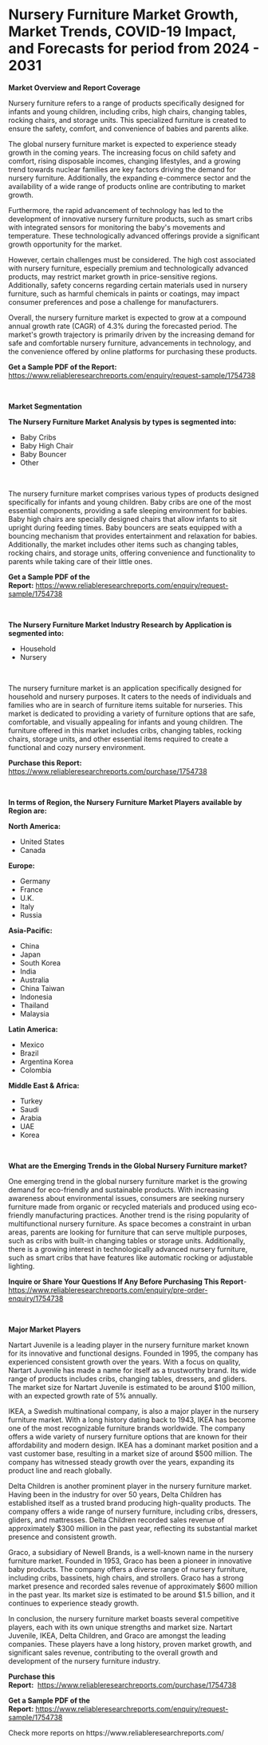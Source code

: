 <p><h1>Nursery Furniture Market Growth, Market Trends, COVID-19 Impact, and Forecasts for period from 2024 - 2031</h1></p><p><strong>Market Overview and Report Coverage</strong></p>
<p><p>Nursery furniture refers to a range of products specifically designed for infants and young children, including cribs, high chairs, changing tables, rocking chairs, and storage units. This specialized furniture is created to ensure the safety, comfort, and convenience of babies and parents alike.</p><p>The global nursery furniture market is expected to experience steady growth in the coming years. The increasing focus on child safety and comfort, rising disposable incomes, changing lifestyles, and a growing trend towards nuclear families are key factors driving the demand for nursery furniture. Additionally, the expanding e-commerce sector and the availability of a wide range of products online are contributing to market growth.</p><p>Furthermore, the rapid advancement of technology has led to the development of innovative nursery furniture products, such as smart cribs with integrated sensors for monitoring the baby's movements and temperature. These technologically advanced offerings provide a significant growth opportunity for the market.</p><p>However, certain challenges must be considered. The high cost associated with nursery furniture, especially premium and technologically advanced products, may restrict market growth in price-sensitive regions. Additionally, safety concerns regarding certain materials used in nursery furniture, such as harmful chemicals in paints or coatings, may impact consumer preferences and pose a challenge for manufacturers.</p><p>Overall, the nursery furniture market is expected to grow at a compound annual growth rate (CAGR) of 4.3% during the forecasted period. The market's growth trajectory is primarily driven by the increasing demand for safe and comfortable nursery furniture, advancements in technology, and the convenience offered by online platforms for purchasing these products.</p></p>
<p><strong>Get a Sample PDF of the Report:</strong> <a href="https://www.reliableresearchreports.com/enquiry/request-sample/1754738">https://www.reliableresearchreports.com/enquiry/request-sample/1754738</a></p>
<p>&nbsp;</p>
<p><strong>Market Segmentation</strong></p>
<p><strong>The Nursery Furniture Market Analysis by types is segmented into:</strong></p>
<p><ul><li>Baby Cribs</li><li>Baby High Chair</li><li>Baby Bouncer</li><li>Other</li></ul></p>
<p>&nbsp;</p>
<p><p>The nursery furniture market comprises various types of products designed specifically for infants and young children. Baby cribs are one of the most essential components, providing a safe sleeping environment for babies. Baby high chairs are specially designed chairs that allow infants to sit upright during feeding times. Baby bouncers are seats equipped with a bouncing mechanism that provides entertainment and relaxation for babies. Additionally, the market includes other items such as changing tables, rocking chairs, and storage units, offering convenience and functionality to parents while taking care of their little ones.</p></p>
<p><strong>Get a Sample PDF of the Report:</strong>&nbsp;<a href="https://www.reliableresearchreports.com/enquiry/request-sample/1754738">https://www.reliableresearchreports.com/enquiry/request-sample/1754738</a></p>
<p>&nbsp;</p>
<p><strong>The Nursery Furniture Market Industry Research by Application is segmented into:</strong></p>
<p><ul><li>Household</li><li>Nursery</li></ul></p>
<p>&nbsp;</p>
<p><p>The nursery furniture market is an application specifically designed for household and nursery purposes. It caters to the needs of individuals and families who are in search of furniture items suitable for nurseries. This market is dedicated to providing a variety of furniture options that are safe, comfortable, and visually appealing for infants and young children. The furniture offered in this market includes cribs, changing tables, rocking chairs, storage units, and other essential items required to create a functional and cozy nursery environment.</p></p>
<p><strong>Purchase this Report:</strong>&nbsp; <a href="https://www.reliableresearchreports.com/purchase/1754738">https://www.reliableresearchreports.com/purchase/1754738</a></p>
<p>&nbsp;</p>
<p><strong>In terms of Region, the Nursery Furniture Market Players available by Region are:</strong></p>
<p>
    <p> <strong> North America: </strong>
        <ul>
            <li>United States</li>
            <li>Canada</li>
        </ul>
        </p> 
    <p> <strong> Europe: </strong>
        <ul>
            <li>Germany</li>
            <li>France</li>
            <li>U.K.</li>
            <li>Italy</li>
            <li>Russia</li>
        </ul>
        </p> 
    <p> <strong> Asia-Pacific: </strong>
        <ul>
            <li>China</li>
            <li>Japan</li>
            <li>South Korea</li>
            <li>India</li>
            <li>Australia</li>
            <li>China Taiwan</li>
            <li>Indonesia</li>
            <li>Thailand</li>
            <li>Malaysia</li>
        </ul>
        </p> 
    <p> <strong> Latin America: </strong>
        <ul>
            <li>Mexico</li>
            <li>Brazil</li>
            <li>Argentina Korea</li>
            <li>Colombia</li>
        </ul>
        </p> 
    <p> <strong> Middle East & Africa: </strong>
        <ul>
            <li>Turkey</li>
            <li>Saudi</li>
            <li>Arabia</li>
            <li>UAE</li>
            <li>Korea</li>
        </ul>
    </p>
    </p>
<p>&nbsp;</p>
<p><strong>What are the Emerging Trends in the Global Nursery Furniture market?</strong></p>
<p><p>One emerging trend in the global nursery furniture market is the growing demand for eco-friendly and sustainable products. With increasing awareness about environmental issues, consumers are seeking nursery furniture made from organic or recycled materials and produced using eco-friendly manufacturing practices. Another trend is the rising popularity of multifunctional nursery furniture. As space becomes a constraint in urban areas, parents are looking for furniture that can serve multiple purposes, such as cribs with built-in changing tables or storage units. Additionally, there is a growing interest in technologically advanced nursery furniture, such as smart cribs that have features like automatic rocking or adjustable lighting.</p></p>
<p><strong>Inquire or Share Your Questions If Any Before Purchasing This Report</strong>- <a href="https://www.reliableresearchreports.com/enquiry/pre-order-enquiry/1754738">https://www.reliableresearchreports.com/enquiry/pre-order-enquiry/1754738</a></p>
<p>&nbsp;</p>
<p><strong>Major Market Players</strong></p>
<p><p>Nartart Juvenile is a leading player in the nursery furniture market known for its innovative and functional designs. Founded in 1995, the company has experienced consistent growth over the years. With a focus on quality, Nartart Juvenile has made a name for itself as a trustworthy brand. Its wide range of products includes cribs, changing tables, dressers, and gliders. The market size for Nartart Juvenile is estimated to be around $100 million, with an expected growth rate of 5% annually.</p><p>IKEA, a Swedish multinational company, is also a major player in the nursery furniture market. With a long history dating back to 1943, IKEA has become one of the most recognizable furniture brands worldwide. The company offers a wide variety of nursery furniture options that are known for their affordability and modern design. IKEA has a dominant market position and a vast customer base, resulting in a market size of around $500 million. The company has witnessed steady growth over the years, expanding its product line and reach globally.</p><p>Delta Children is another prominent player in the nursery furniture market. Having been in the industry for over 50 years, Delta Children has established itself as a trusted brand producing high-quality products. The company offers a wide range of nursery furniture, including cribs, dressers, gliders, and mattresses. Delta Children recorded sales revenue of approximately $300 million in the past year, reflecting its substantial market presence and consistent growth.</p><p>Graco, a subsidiary of Newell Brands, is a well-known name in the nursery furniture market. Founded in 1953, Graco has been a pioneer in innovative baby products. The company offers a diverse range of nursery furniture, including cribs, bassinets, high chairs, and strollers. Graco has a strong market presence and recorded sales revenue of approximately $600 million in the past year. Its market size is estimated to be around $1.5 billion, and it continues to experience steady growth.</p><p>In conclusion, the nursery furniture market boasts several competitive players, each with its own unique strengths and market size. Nartart Juvenile, IKEA, Delta Children, and Graco are amongst the leading companies. These players have a long history, proven market growth, and significant sales revenue, contributing to the overall growth and development of the nursery furniture industry.</p></p>
<p><strong>Purchase this Report:</strong>&nbsp;&nbsp;<a href="https://www.reliableresearchreports.com/purchase/1754738">https://www.reliableresearchreports.com/purchase/1754738</a></p>
<p></p>
<p><strong>Get a Sample PDF of the Report:</strong>&nbsp;<a href="https://www.reliableresearchreports.com/enquiry/request-sample/1754738">https://www.reliableresearchreports.com/enquiry/request-sample/1754738</a></p>
<p>Check more reports on https://www.reliableresearchreports.com/</p>